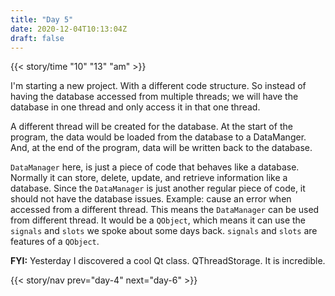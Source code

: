 ```yaml
---
title: "Day 5"
date: 2020-12-04T10:13:04Z
draft: false
---
```


{{< story/time "10" "13" "am" >}} 

I'm starting a new project. With a different code structure. So instead of having the database accessed from multiple threads; we will have the database in one thread and only access it in that one thread.

A different thread will be created for the database. At the start of the program, the data would be loaded from the database to a DataManger. And, at the end of the program, data will be written back to the database.  <!--more-->

`DataManager` here, is just a piece of code that behaves like a database. Normally it can store, delete, update, and retrieve information like a database. Since the `DataManager` is just another regular piece of code, it should not have the database issues. Example: cause an error when accessed from a different thread. This means the `DataManager` can be used from different thread. It would be a `QObject`, which means it can use the `signals` and `slots` we spoke about some days back. `signals` and `slots` are features of a `QObject`. 

**FYI:** Yesterday I discovered a cool Qt class. QThreadStorage. It is incredible. 

{{< story/nav prev="day-4" next="day-6" >}}
